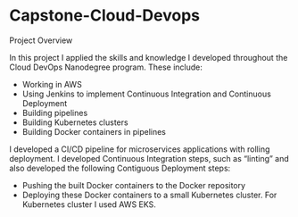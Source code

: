 # Capstone-Cloud-Devops
Project Overview

In this project I applied the skills and knowledge I developed throughout the Cloud DevOps Nanodegree program. These include:

- Working in AWS
- Using Jenkins to implement Continuous Integration and Continuous Deployment
- Building pipelines
- Building Kubernetes clusters
- Building Docker containers in pipelines

I developed a CI/CD pipeline for microservices applications with rolling deployment. I developed Continuous Integration steps, such as “linting” and also developed the following Contiguous Deployment steps:

- Pushing the built Docker containers to the Docker repository
- Deploying these Docker containers to a small Kubernetes cluster. For Kubernetes cluster I used AWS EKS.
